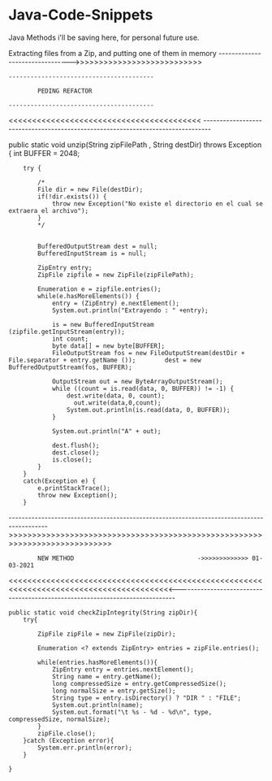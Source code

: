 # Java-Code-Snippets
Java Methods i'll be saving here, for personal future use.






Extracting files from a Zip, and putting one of them in memory -------------------------------->>>>>>>>>>>>>>>>>>>>>>>>>>>

    ----------------------------------------

            PEDING REFACTOR

    ----------------------------------------


<<<<<<<<<<<<<<<<<<<<<<<<<<<<<<<<<<<<<<<<< --------------------------------------------------------------------------------

 public static void unzip(String zipFilePath , String destDir) throws Exception {
        int BUFFER = 2048;

        try {

            /*
            File dir = new File(destDir);
            if(!dir.exists()) {
                throw new Exception("No existe el directorio en el cual se extraera el archivo");
            }
            */


            BufferedOutputStream dest = null;
            BufferedInputStream is = null;

            ZipEntry entry;
            ZipFile zipfile = new ZipFile(zipFilePath);

            Enumeration e = zipfile.entries();
            while(e.hasMoreElements()) {
                entry = (ZipEntry) e.nextElement();
                System.out.println("Extrayendo : " +entry);

                is = new BufferedInputStream (zipfile.getInputStream(entry));
                int count;
                byte data[] = new byte[BUFFER];
                FileOutputStream fos = new FileOutputStream(destDir + File.separator + entry.getName ());        dest = new BufferedOutputStream(fos, BUFFER);

                OutputStream out = new ByteArrayOutputStream();
                while ((count = is.read(data, 0, BUFFER)) != -1) {
                    dest.write(data, 0, count);
                      out.write(data,0,count);
                    System.out.println(is.read(data, 0, BUFFER));
                }

                System.out.println("A" + out);

                dest.flush();
                dest.close();
                is.close();
            }
        }
        catch(Exception e) {
            e.printStackTrace();
            throw new Exception();
        }


------------------------------------------------------------------------------------------>>>>>>>>>>>>>>>>>>>>>>>>>>>>>>>>>>>>>>>>>>>>>>>>>>>>>>>>>>>>>>>>>>>>>>>>>>>>
     
            NEW METHOD                                  ->>>>>>>>>>>>> 01-03-2021
                 
<<<<<<<<<<<<<<<<<<<<<<<<<<<<<<<<<<<<<<<<<<<<<<<<<<<<<<<<<<<<<<<<<<<<<<<<<<<<<<<<<<<<<<<<<-----------------------------------------------------------------------------



    public static void checkZipIntegrity(String zipDir){
        try{

            ZipFile zipFile = new ZipFile(zipDir);

            Enumeration <? extends ZipEntry> entries = zipFile.entries();

            while(entries.hasMoreElements()){
                ZipEntry entry = entries.nextElement();
                String name = entry.getName();
                long compressedSize = entry.getCompressedSize();
                long normalSize = entry.getSize();
                String type = entry.isDirectory() ? "DIR " : "FILE";
                System.out.println(name);
                System.out.format("\t %s - %d - %d\n", type, compressedSize, normalSize);
            }
            zipFile.close();
        }catch (Exception error){
            System.err.println(error);
        }
        
    }
